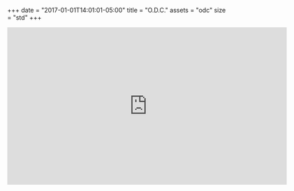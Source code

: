 +++
date = "2017-01-01T14:01:01-05:00"
title = "O.D.C."
assets = "odc"
size = "std"
+++

<div class="videoWrapper">
<iframe src="https://player.vimeo.com/video/174838239" width="640" height="360" frameborder="0" webkitallowfullscreen mozallowfullscreen allowfullscreen></iframe>
</div>

